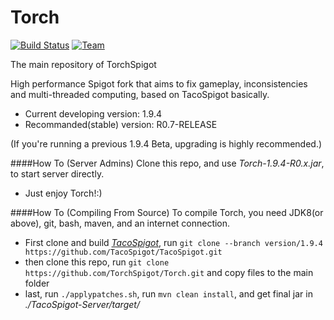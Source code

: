 Torch 
===========
[![Build Status](https://travis-ci.org/TorchMC/Torch.svg?branch=master)](https://travis-ci.org/TorchMC/Torch)  [![Team](https://img.shields.io/badge/Powered%20by-iMinecraft-green.svg?style=flat)](https://github.com/TorchSpigot/Torch)

The main repository of TorchSpigot

High performance Spigot fork that aims to fix gameplay, inconsistencies and multi-threaded computing, based on TacoSpigot basically.
* Current developing version:  1.9.4
* Recommanded(stable) version: R0.7-RELEASE

(If you're running a previous 1.9.4 Beta, upgrading is highly recommended.)

####How To (Server Admins)
Clone this repo, and use *Torch-1.9.4-R0.x.jar*, to start server directly.
* Just enjoy Torch!:)

####How To (Compiling From Source)
To compile Torch, you need JDK8(or above), git, bash, maven, and an internet connection.

* First clone and build *[TacoSpigot](https://github.com/TacoSpigot/TacoSpigot/)*,
run `git clone --branch version/1.9.4 https://github.com/TacoSpigot/TacoSpigot.git`
* then clone this repo,
run `git clone https://github.com/TorchSpigot/Torch.git` and copy files to the main folder
* last, run `./applypatches.sh`,
run `mvn clean install`, and get final jar in *./TacoSpigot-Server/target/*

